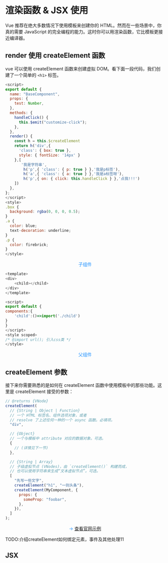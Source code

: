 # 渲染函数 & JSX 使用

Vue 推荐在绝大多数情况下使用模板来创建你的 HTML。然而在一些场景中，你真的需要 JavaScript 的完全编程的能力。这时你可以用渲染函数，它比模板更接近编译器。

## render 使用 createElement 函数

vue 可以使用 createElement 函数来创建虚拟 DOM。看下面一段代码，我们创建了一个简单的 `<h1>` 标签。

```js
<script>
export default {
  name: "BaseComponent",
  props: {
    test: Number,
  },
  methods: {
    handleClick() {
      this.$emit("customize-click");
    },
  },
  render() {
    const h = this.$createElement
    return h('div',{
      'class': { box: true },
      style: { fontSize: '14px' }
    },[
       '我是字符串',
        h('p',{ 'class': { p: true } },'我是p标签'),
        h('a',{ 'class': { a: true } },'我是a标签呀'),
        h('p',{ on: { click: this.handleClick } },'点我!!!')
    ])
  },
};
</script>
<style>
.box {
  background: rgba(0, 0, 0, 0.5);
}
.a {
  color: blue;
  text-decoration: underline;
}
.p {
  color: firebrick;
}
</style>
```

<p class="codepart-title">子组件</p>

```js
<template>
<div>
    <child></child>
</div>
</template>

<script>
export default {
components:{
    'child':()=>import('./child')
}
}
</script>
<style scoped>
/* @import url(); 引入css类 */
</style>
```

<p class="codepart-title">父组件</p>

## createElement 参数

接下来你需要熟悉的是如何在 createElement 函数中使用模板中的那些功能。这里是 createElement 接受的参数：

```js
// @returns {VNode}
createElement(
  // {String | Object | Function}
  // 一个 HTML 标签名、组件选项对象，或者
  // resolve 了上述任何一种的一个 async 函数。必填项。
  "div",

  // {Object}
  // 一个与模板中 attribute 对应的数据对象。可选。
  {
    // (详情见下一节)
  },

  // {String | Array}
  // 子级虚拟节点 (VNodes)，由 `createElement()` 构建而成，
  // 也可以使用字符串来生成“文本虚拟节点”。可选。
  [
    "先写一些文字",
    createElement("h1", "一则头条"),
    createElement(MyComponent, {
      props: {
        someProp: "foobar",
      },
    }),
  ]
);
```

<p class="codepart-title"> → <a href="https://cn.vuejs.org/v2/guide/render-function.html#createElement-%E5%8F%82%E6%95%B0">查看官网示例</a></p>
TODO:介绍createElement如何绑定元素，事件及其他处理11

## JSX

<style>
.codepart-title{
 text-align:center;
 color:dodgerblue
}
</style>
